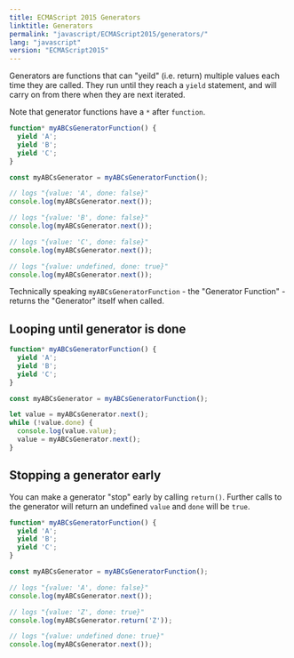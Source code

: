 ```yaml
---
title: ECMAScript 2015 Generators
linktitle: Generators
permalink: "javascript/ECMAScript2015/generators/"
lang: "javascript"
version: "ECMAScript2015"
---
```


Generators are functions that can "yeild" (i.e. return) multiple values each
time they are called. They run until they reach a `yield` statement, and will
carry on from there when they are next iterated.

Note that generator functions have a `*` after `function`.

```javascript
function* myABCsGeneratorFunction() {
  yield 'A';
  yield 'B';
  yield 'C';
}

const myABCsGenerator = myABCsGeneratorFunction();

// logs "{value: 'A', done: false}"
console.log(myABCsGenerator.next());

// logs "{value: 'B', done: false}"
console.log(myABCsGenerator.next());

// logs "{value: 'C', done: false}"
console.log(myABCsGenerator.next());

// logs "{value: undefined, done: true}"
console.log(myABCsGenerator.next());
```
Technically speaking `myABCsGeneratorFunction` - the "Generator Function" - returns the "Generator" itself when called.

## Looping until generator is done

```javascript
function* myABCsGeneratorFunction() {
  yield 'A';
  yield 'B';
  yield 'C';
}

const myABCsGenerator = myABCsGeneratorFunction();

let value = myABCsGenerator.next();
while (!value.done) {
  console.log(value.value);
  value = myABCsGenerator.next();
}
```

## Stopping a generator early

You can make a generator "stop" early by calling `return()`. Further calls to the generator will return an undefined `value` and `done` will be `true`.

```javascript
function* myABCsGeneratorFunction() {
  yield 'A';
  yield 'B';
  yield 'C';
}

const myABCsGenerator = myABCsGeneratorFunction();

// logs "{value: 'A', done: false}"
console.log(myABCsGenerator.next());

// logs "{value: 'Z', done: true}"
console.log(myABCsGenerator.return('Z'));

// logs "{value: undefined done: true}"
console.log(myABCsGenerator.next());
```
